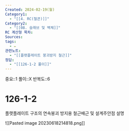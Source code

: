 ```yaml
---
Created: 2024-02-19(월)
Category1:
  - "[[4. RC(철콘)]]"
Category2:
  - "[[08. 슬래브 및 벽체]]"
RC 계산형 목차: 
Sources: 
tags:
  - ✏️
관련노트:
  - "[[플랫플레이트 붕괴방지 철근]]"
정답:
  - "[[126-1-2 풀이]]"
---
```

중요::1
풀이::X
반복도::6
#  126-1-2

플랫플레이트 구조의 연속붕괴 방지용 철근배근 및 설계주안점 설명

![[Pasted image 20230618214818.png]]